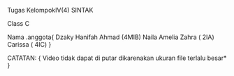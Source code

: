 Tugas KelompokIV(4) SINTAK

Class C

Nama .anggota{
  Dzaky Hanifah Ahmad   (4MIB)
  Naila Amelia Zahra    ( 2IA)
  Carissa               ( 4IC)
}

CATATAN: {
  Video tidak dapat di putar dikarenakan ukuran file terlalu besar*
}
